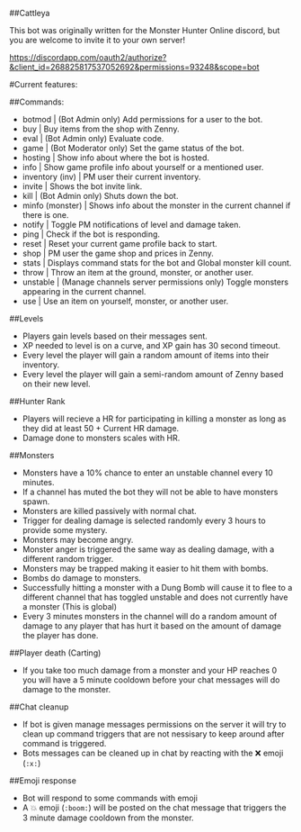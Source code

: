 ##Cattleya

This bot was originally written for the Monster Hunter Online discord, but you are welcome to invite it to your own server!

https://discordapp.com/oauth2/authorize?&client_id=268825817537052692&permissions=93248&scope=bot

#Current features:

##Commands:

- botmod | (Bot Admin only) Add permissions for a user to the bot.
- buy | Buy items from the shop with Zenny.
- eval | (Bot Admin only) Evaluate code.
- game | (Bot Moderator only) Set the game status of the bot.
- hosting | Show info about where the bot is hosted.
- info | Show game profile info about yourself or a mentioned user.
- inventory (inv) | PM user their current inventory.
- invite | Shows the bot invite link.
- kill | (Bot Admin only) Shuts down the bot.
- minfo (monster) | Shows info about the monster in the current channel if there is one.
- notify | Toggle PM notifications of level and damage taken.
- ping | Check if the bot is responding.
- reset | Reset your current game profile back to start.
- shop | PM user the game shop and prices in Zenny.
- stats | Displays command stats for the bot and Global monster kill count.
- throw | Throw an item at the ground, monster, or another user.
- unstable | (Manage channels server permissions only) Toggle monsters appearing in the current channel.
- use | Use an item on yourself, monster, or another user.


##Levels

- Players gain levels based on their messages sent.
- XP needed to level is on a curve, and XP gain has 30 second timeout.
- Every level the player will gain a random amount of items into their inventory.
- Every level the player will gain a semi-random amount of Zenny based on their new level.


##Hunter Rank

- Players will recieve a HR for participating in killing a monster as long as they did at least 50 + Current HR damage.
- Damage done to monsters scales with HR.


##Monsters

- Monsters have a 10% chance to enter an unstable channel every 10 minutes.
- If a channel has muted the bot they will not be able to have monsters spawn.
- Monsters are killed passively with normal chat.
- Trigger for dealing damage is selected randomly every 3 hours to provide some mystery.
- Monsters may become angry.
- Monster anger is triggered the same way as dealing damage, with a different random trigger.
- Monsters may be trapped making it easier to hit them with bombs.
- Bombs do damage to monsters.
- Successfully hitting a monster with a Dung Bomb will cause it to flee to a different channel that has toggled unstable and does not currently have a monster (This is global)
- Every 3 minutes monsters in the channel will do a random amount of damage to any player that has hurt it based on the amount of damage the player has done.


##Player death (Carting)

- If you take too much damage from a monster and your HP reaches 0 you will have a 5 minute cooldown before your chat messages will do damage to the monster.


##Chat cleanup
- If bot is given manage messages permissions on the server it will try to clean up command triggers that are not nessisary to keep around after command is triggered.
- Bots messages can be cleaned up in chat by reacting with the ❌ emoji (`:x:`)

##Emoji response
- Bot will respond to some commands with emoji
- A 💥 emoji (`:boom:`) will be posted on the chat message that triggers the 3 minute damage cooldown from the monster.
